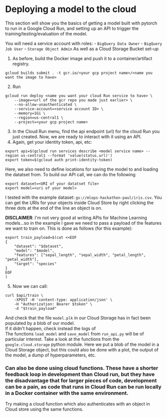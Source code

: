# Deploying a model to the cloud

This section will show you the basics of getting a model built with pytorch to run in a Google Cloud Run, and setting up an API to trigger the training/testing/evaluation of the model.

You will need a service account with roles:
    - `BigQuery Data Owner`
    - `BigQuery Job User`
    - `Storage Object Admin`
As well as a Cloud Storage Bucket set-up
1. As before, build the Docker image and push it to a container/artifact registry.
```
gcloud builds submit . -t gcr.io/<your gcp project name>/<name you want the image to have>
```
2. Run
```
gcloud run deploy <name you want your cloud Run service to have> \
    --image=<url of the gcr repo you made just earlier> \
    --no-allow-unauthenticated \
    --service-account=<service account ID> \
    --memory=1Gi \
    --region=us-central1 \
    --project=<your gcp project name>
```

<!---
my own one when testing looks like this
gcloud run deploy model-v1 \
    --image=gcr.io/hackathon-instance-paul/model-v1 \
    --no-allow-unauthenticated \
    --service-account=mlops-paul-io@hackathon-instance-paul.iam.gserviceaccount.com  \
    --memory=1Gi \
    --region=us-central1 \
    --project=hackathon-instance-paul
-->


3. In the Cloud Run menu, find the api endpoint (url) for the cloud Run you just created. Now, we are ready to interact with it using an API.
4. Again, get your identity token, api, etc:
```
export api=$(gcloud run services describe <model service name> --region us-central1 --format 'value(status.url)')
export token=$(gcloud auth print-identity-token)
```
Here, we also need to define locations for saving the model to and loading the datatset from. To build our API call, we can do the following
```
export dataset=<URI of your datatset file>
export model=<uri of your model>
```
I tested with the example dataset: `gs://mlops-hackathon-paul/iris.csv`. You can get the URIs for your objects inside Cloud Store by right clicking the three dots at the end of the line an object is on.

**DISCLAIMER**: I'm not very good at writing APIs for Machine Learning models...so in the example I gave we need to pass a payload of the features we want to train on. This is done as follows (for this example):
```
export train_payload=$(cat <<EOF
{
    "dataset": "$dataset",
    "model": "$model",
    "features": ["sepal_length", "sepal_width", "petal_length", "petal_width"],
    "target": "species"
}
EOF
)
```
5. Now we can call:
```
curl $api/train \
    -XPOST -H 'content-type: application/json' \
    -H "Authorization: Bearer $token" \
    -d "$train_payload"
```
And check that the file `model.plk` in our Cloud Storage has in fact been populated by a blob of our model.<br>
If it didn't happen, check instead the logs of
<br>
The functions `load_model` and `save_model` from `run_api.py` will be of particular interest. Take a look at the functions from the `google.cloud.storage` python module. Here we put a blob of the model in a Cloud Storage object, but this could also be done with a plot, the output of the model, a dump of hyperparameters, etc.

### Can also be done using cloud functions. These have a shorter feedback loop in development than Cloud run, but they have the disadvantage that for larger pieces of code, development can be a pain, as code that runs in Cloud Run can be run locally in a Docker container with the same environment.

Try making a cloud function which also authenticates with an object in Cloud store using the same functions.